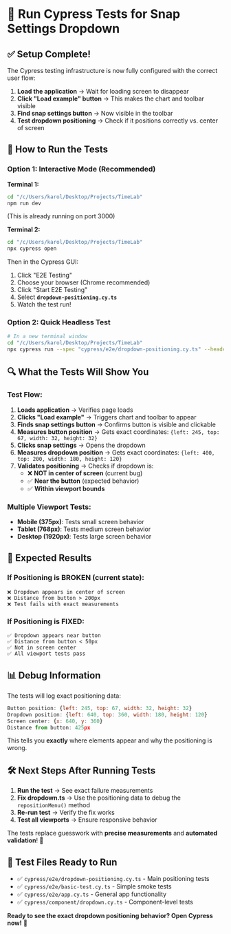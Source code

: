 # 🎯 Run Cypress Tests for Snap Settings Dropdown

## ✅ Setup Complete!

The Cypress testing infrastructure is now fully configured with the correct user flow:

1. **Load the application** → Wait for loading screen to disappear
2. **Click "Load example" button** → This makes the chart and toolbar visible
3. **Find snap settings button** → Now visible in the toolbar
4. **Test dropdown positioning** → Check if it positions correctly vs. center of screen

## 🚀 How to Run the Tests

### Option 1: Interactive Mode (Recommended)

**Terminal 1:**

```bash
cd "/c/Users/karol/Desktop/Projects/TimeLab"
npm run dev
```

(This is already running on port 3000)

**Terminal 2:**

```bash
cd "/c/Users/karol/Desktop/Projects/TimeLab"
npx cypress open
```

Then in the Cypress GUI:

1. Click "E2E Testing"
2. Choose your browser (Chrome recommended)
3. Click "Start E2E Testing"
4. Select **`dropdown-positioning.cy.ts`**
5. Watch the test run!

### Option 2: Quick Headless Test

```bash
# In a new terminal window
cd "/c/Users/karol/Desktop/Projects/TimeLab"
npx cypress run --spec "cypress/e2e/dropdown-positioning.cy.ts" --headed
```

## 🔍 What the Tests Will Show You

### Test Flow:

1. **Loads application** → Verifies page loads
2. **Clicks "Load example"** → Triggers chart and toolbar to appear
3. **Finds snap settings button** → Confirms button is visible and clickable
4. **Measures button position** → Gets exact coordinates: `{left: 245, top: 67, width: 32, height: 32}`
5. **Clicks snap settings** → Opens the dropdown
6. **Measures dropdown position** → Gets exact coordinates: `{left: 400, top: 200, width: 180, height: 120}`
7. **Validates positioning** → Checks if dropdown is:
    - ❌ **NOT in center of screen** (current bug)
    - ✅ **Near the button** (expected behavior)
    - ✅ **Within viewport bounds**

### Multiple Viewport Tests:

- **Mobile (375px)**: Tests small screen behavior
- **Tablet (768px)**: Tests medium screen behavior
- **Desktop (1920px)**: Tests large screen behavior

## 🎯 Expected Results

### If Positioning is BROKEN (current state):

```
❌ Dropdown appears in center of screen
❌ Distance from button > 200px
❌ Test fails with exact measurements
```

### If Positioning is FIXED:

```
✅ Dropdown appears near button
✅ Distance from button < 50px
✅ Not in screen center
✅ All viewport tests pass
```

## 📊 Debug Information

The tests will log exact positioning data:

```javascript
Button position: {left: 245, top: 67, width: 32, height: 32}
Dropdown position: {left: 640, top: 360, width: 180, height: 120}
Screen center: {x: 640, y: 360}
Distance from button: 425px
```

This tells you **exactly** where elements appear and why the positioning is wrong.

## 🛠️ Next Steps After Running Tests

1. **Run the test** → See exact failure measurements
2. **Fix dropdown.ts** → Use the positioning data to debug the `repositionMenu()` method
3. **Re-run test** → Verify the fix works
4. **Test all viewports** → Ensure responsive behavior

The tests replace guesswork with **precise measurements** and **automated validation**! 🎯

## 📁 Test Files Ready to Run

- ✅ `cypress/e2e/dropdown-positioning.cy.ts` - Main positioning tests
- ✅ `cypress/e2e/basic-test.cy.ts` - Simple smoke tests
- ✅ `cypress/e2e/app.cy.ts` - General app functionality
- ✅ `cypress/component/dropdown.cy.ts` - Component-level tests

**Ready to see the exact dropdown positioning behavior? Open Cypress now!** 🚀
